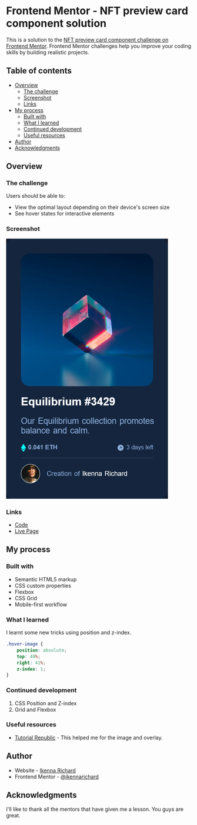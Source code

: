 # Frontend Mentor - NFT preview card component solution

This is a solution to the [NFT preview card component challenge on Frontend Mentor](https://www.frontendmentor.io/challenges/nft-preview-card-component-SbdUL_w0U). Frontend Mentor challenges help you improve your coding skills by building realistic projects. 

## Table of contents

- [Overview](#overview)
  - [The challenge](#the-challenge)
  - [Screenshot](#screenshot)
  - [Links](#links)
- [My process](#my-process)
  - [Built with](#built-with)
  - [What I learned](#what-i-learned)
  - [Continued development](#continued-development)
  - [Useful resources](#useful-resources)
- [Author](#author)
- [Acknowledgments](#acknowledgments)


## Overview

### The challenge

Users should be able to:

- View the optimal layout depending on their device's screen size
- See hover states for interactive elements

### Screenshot

![](./images/NFT%20preview%20card%20component.png)


### Links

- [Code](https://github.com/ikennarichard/nft-preview-card-component)
- [Live Page](https://your-live-site-url.com)

## My process


### Built with

- Semantic HTML5 markup
- CSS custom properties
- Flexbox
- CSS Grid
- Mobile-first workflow

### What I learned

I learnt some new tricks using position and z-index.


```css
.hover-image {
    position: absolute;
    top: 40%;
    right: 41%;
    z-index: 1;
}
```


### Continued development

1. CSS Position and Z-index
2. Grid and Flexbox


### Useful resources

- [Tutorial Republic](https://www.tutorialrepublic.com/faq/how-to-change-image-on-hover-with-css.php) - This helped me for the image and overlay.



## Author

- Website - [Ikenna Richard](https://github.com/ikennarichard)
- Frontend Mentor - [@ikennarichard](https://www.frontendmentor.io/profile/ikennarichard)


## Acknowledgments

I'll like to thank all the mentors that have given me a lesson. You guys are great.
